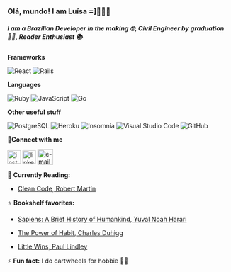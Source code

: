 ### **Olá, mundo! I am Luísa =]**:raising_hand_woman:👋

##### **I am a Brazilian Developer in the making :nerd_face:, Civil Engineer by graduation :woman_student:, Reader Enthusiast :books:**

**Frameworks**

![React](https://img.shields.io/badge/React-20232A?style=for-the-badge&logo=react&logoColor=61DAFB)    ![Rails](https://img.shields.io/badge/Ruby_on_Rails-CC0000?style=for-the-badge&logo=ruby-on-rails&logoColor=white)    

**Languages**

![Ruby](https://img.shields.io/badge/Ruby-CC342D?style=for-the-badge&logo=ruby&logoColor=white)    ![JavaScript](https://img.shields.io/badge/JavaScript-F7DF1E?style=for-the-badge&logo=javascript&logoColor=black)    ![Go](https://img.shields.io/badge/go-%2300ADD8.svg?style=for-the-badge&logo=go&logoColor=white)    

**Other useful stuff**

![PostgreSQL](https://img.shields.io/badge/PostgreSQL-316192?style=for-the-badge&logo=postgresql&logoColor=white)    ![Heroku](https://img.shields.io/badge/Heroku-430098?style=for-the-badge&logo=heroku&logoColor=white)    ![Insomnia](https://img.shields.io/badge/Insomnia-black?style=for-the-badge&logo=insomnia&logoColor=5849BE)    ![Visual Studio Code](https://img.shields.io/badge/Visual%20Studio%20Code-0078d7.svg?style=for-the-badge&logo=visual-studio-code&logoColor=white)    ![GitHub](https://img.shields.io/badge/github-%23121011.svg?style=for-the-badge&logo=github&logoColor=white)

:speech_balloon:**Connect with me**
<!--Personal Website > fazer
-->
<p align="left">
<a href="https://www.instagram.com/luisanobrevaz/" target="blank"><img align="center" src="https://cdn-icons-png.flaticon.com/512/174/174855.png" alt="instagram" height="30" width="30" /></a> <a href="https://br.linkedin.com/in/luisanobrevaz" target="blank"><img align="center" src="https://cdn-icons-png.flaticon.com/512/174/174857.png" alt="linkedin" height="30" width="30" /></a> <a href=mailto:luisanobrevaz@gmail.com target="blank"><img align="center" src="https://cdn-icons-png.flaticon.com/512/888/888853.png" alt="e-mail" height="35" width="35" /></a>


:open_book: **Currently Reading:**
- [Clean Code, Robert Martin](https://www.amazon.com.br/Clean-Code-Handbook-Software-Craftsmanship/dp/0132350882/ref=sr_1_1?crid=3POOT6RVDFLRQ&keywords=clean+code+robert+c.+martin&qid=1652594020&sprefix=clean+code+%2Caps%2C227&sr=8-1&ufe=app_do%3Aamzn1.fos.fcd6d665-32ba-4479-9f21-b774e276a678)
<!--VER SE TEM MAIS ALGUM
-->


:star:	**Bookshelf favorites:**
<!--VER SE TEM MAIS ALGUM
-->
- [Sapiens: A Brief History of Humankind, Yuval Noah Harari](https://www.amazon.com.br/Sapiens-Brief-History-Humankind-English-ebook/dp/B00ICN066A/ref=sr_1_2?__mk_pt_BR=%C3%85M%C3%85%C5%BD%C3%95%C3%91&crid=2PJNPLNVHFHNO&keywords=sapiens+yuval&qid=1652595154&sprefix=sapiens+yuva%2Caps%2C288&sr=8-2&ufe=app_do%3Aamzn1.fos.db68964d-7c0e-4bb2-a95c-e5cb9e32eb12)

- [The Power of Habit, Charles Duhigg](https://www.amazon.com.br/Power-Habit-What-Business-English-ebook/dp/B0055PGUYU/ref=sr_1_1?keywords=power+of+habit&qid=1652595297&sprefix=power+of+ha%2Caps%2C221&sr=8-1&ufe=app_do%3Aamzn1.fos.db68964d-7c0e-4bb2-a95c-e5cb9e32eb12)

- [Little Wins, Paul Lindley](https://www.amazon.com.br/Little-Wins-Thinking-Toddler-English-ebook/dp/B01M339WKS/ref=sr_1_1?keywords=little+wins&qid=1652595281&sr=8-1&ufe=app_do%3Aamzn1.fos.fcd6d665-32ba-4479-9f21-b774e276a678)


⚡ **Fun fact:** I do cartwheels for hobbie :woman_cartwheeling:	
